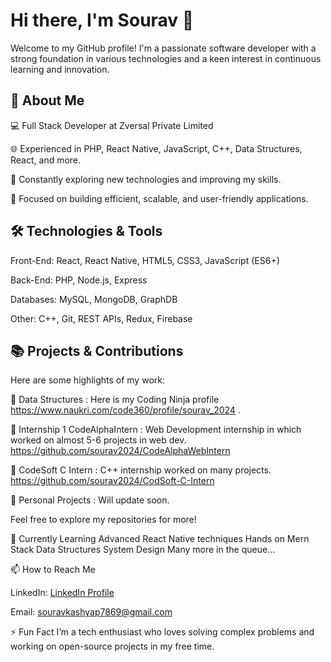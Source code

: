 # Hi there, I'm Sourav 👋
Welcome to my GitHub profile! I'm a passionate software developer with a strong foundation in various technologies and a keen interest in continuous learning and innovation.

## 🚀 About Me
💻 Full Stack Developer at Zversal Private Limited

🌐 Experienced in PHP, React Native, JavaScript, C++, Data Structures, React, and more.

🧠 Constantly exploring new technologies and improving my skills.

🎯 Focused on building efficient, scalable, and user-friendly applications.

## 🛠️ Technologies & Tools
Front-End: React, React Native, HTML5, CSS3, JavaScript (ES6+)

Back-End: PHP, Node.js, Express

Databases: MySQL, MongoDB, GraphDB

Other: C++, Git, REST APIs, Redux, Firebase

## 📚 Projects & Contributions

Here are some highlights of my work:

🔗 Data Structures  : Here is my Coding Ninja profile https://www.naukri.com/code360/profile/sourav_2024 .

🔗 Internship 1 CodeAlphaIntern  : Web Development internship in which worked on almost 5-6 projects in web dev. https://github.com/sourav2024/CodeAlphaWebIntern

🔗 CodeSoft C Intern : C++ internship worked on many projects. https://github.com/sourav2024/CodSoft-C-Intern

🔗 Personal Projects : Will update soon.

Feel free to explore my repositories for more!

🌱 Currently Learning
Advanced React Native techniques
Hands on Mern Stack 
Data Structures 
System Design 
Many more in the queue...

📫 How to Reach Me

LinkedIn: [ LinkedIn Profile](https://www.linkedin.com/in/sourav-kashyap-56b550269/)

Email: souravkashyap7869@gmail.com


⚡ Fun Fact
I’m a tech enthusiast who loves solving complex problems and working on open-source projects in my free time.

